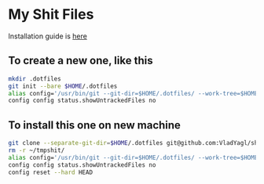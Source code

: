 # My Shit Files

Installation guide is [here](INSTALL.md)

## To create a new one, like this


```sh
mkdir .dotfiles
git init --bare $HOME/.dotfiles
alias config='/usr/bin/git --git-dir=$HOME/.dotfiles/ --work-tree=$HOME'
config config status.showUntrackedFiles no
```

## To install this one on new machine

```sh
git clone --separate-git-dir=$HOME/.dotfiles git@github.com:VladYagl/shitfiles.git $HOME/tmpshit
rm -r ~/tmpshit/
alias config='/usr/bin/git --git-dir=$HOME/.dotfiles/ --work-tree=$HOME'
config config status.showUntrackedFiles no
config reset --hard HEAD
```
